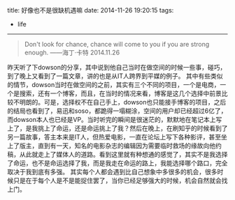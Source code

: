 title: 好像也不是很缺机遇嘛
date: 2014-11-26 19:20:15
tags:
- life
---

> Don't look for chance, chance will come to you if you are strong enough.
> ——海丁·卡特 2014.11.26

昨天听了下dowson的分享，其中说到他自己当时在做空间的时候一些事，碰巧，到了晚上又看到了一篇文章，讲的也是从IT人跨界到平媒的例子。
其中有些类似的情节，dowson当时在做空间的之前，其实有三个不同的项目，一个是电商，一个是搜索，还有一个博客，而且，在当时的情况来看，博客是这几个选择中前景比较不明朗的。可是，选择权不在自己手上，dowson也只能接手博客的项目，之后的结局也看到了，易迅和soso，都跪得一塌糊涂，空间的用户却已经超过6亿了，而dowson本人也已经是VP。当时听完的瞬间是很迷茫的，默默地在笔记本上写上了，是我挑上了命运，还是命运挑上了我？然后在晚上，在刷知乎的时候看到了另一篇故事，答主本来是IT人，但热爱电影，一直在论坛上写下各种影评，甚至坐上了版主，直到有一天，知名的电影杂志的编辑因为需要临时救场的缘故向他约稿，从此就走上了媒体人的道路。看到这里就有种想通的感觉了，其实不是我选择了命运，也不是命运选择了我，而是我走在命运的路上，我能选择哪个路口，完全取决于我到底有多强。
其实每个人都会遇到比自己想象中多很多的机会，很多时候只是在于每个人是不是能捉住罢了，当你已经足够强大的时候，机会自然就会找上门。